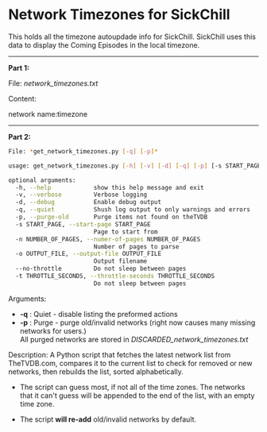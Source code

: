 Network Timezones for SickChill
====================

This holds all the timezone autoupdade info for SickChill. SickChill uses this data to display the Coming Episodes in the local timezone.

----------

**Part 1:**

File: *network_timezones.txt*

Content:

network name:timezone


----------


**Part 2:**
```bash
File: *get_network_timezones.py [-q] [-p]*

usage: get_network_timezones.py [-h] [-v] [-d] [-q] [-p] [-s START_PAGE] [-n NUMBER_OF_PAGES] [-o OUTPUT_FILE] [--no-throttle] [-t THROTTLE_SECONDS]

optional arguments:
  -h, --help            show this help message and exit
  -v, --verbose         Verbose logging
  -d, --debug           Enable debug output
  -q, --quiet           Shush log output to only warnings and errors
  -p, --purge-old       Purge items not found on theTVDB
  -s START_PAGE, --start-page START_PAGE
                        Page to start from
  -n NUMBER_OF_PAGES, --numer-of-pages NUMBER_OF_PAGES
                        Number of pages to parse
  -o OUTPUT_FILE, --output-file OUTPUT_FILE
                        Output filename
  --no-throttle         Do not sleep between pages
  -t THROTTLE_SECONDS, --throttle-seconds THROTTLE_SECONDS
                        Do not sleep between pages

```
Arguments:
  - **-q** : Quiet - disable listing the preformed actions
  - **-p** : Purge - purge old/invalid networks (right now causes many missing networks for users.)<br>
  All purged networks are stored in *DISCARDED_network_timezones.txt*


Description: A Python script that fetches the latest network list from TheTVDB.com,
compares it to the current list to check for removed or new networks,
then rebuilds the list, sorted alphabetically.

* The script can guess most, if not all of the time zones.
The networks that it can't guess will be appended to the end of the list,
with an empty time zone.

* The script **will re-add** old/invalid networks by default.
